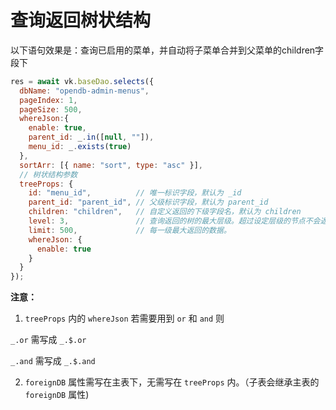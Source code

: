 # 查询返回树状结构
 
以下语句效果是：查询已启用的菜单，并自动将子菜单合并到父菜单的children字段下

```js
res = await vk.baseDao.selects({
  dbName: "opendb-admin-menus",
  pageIndex: 1,
  pageSize: 500,
  whereJson:{
    enable: true,
    parent_id: _.in([null, ""]),
    menu_id: _.exists(true)
  },
  sortArr: [{ name: "sort", type: "asc" }],
  // 树状结构参数
  treeProps: {
    id: "menu_id",          // 唯一标识字段，默认为 _id
    parent_id: "parent_id", // 父级标识字段，默认为 parent_id
    children: "children",   // 自定义返回的下级字段名，默认为 children
    level: 3,               // 查询返回的树的最大层级。超过设定层级的节点不会返回。默认10级，最大15，最小1
    limit: 500,             // 每一级最大返回的数据。
    whereJson: {
      enable: true
    }
  }
});
```

**注意：**

1. `treeProps` 内的 `whereJson` 若需要用到 `or` 和 `and` 则

`_.or` 需写成 `_.$.or`

`_.and` 需写成 `_.$.and`

2. `foreignDB` 属性需写在主表下，无需写在 `treeProps` 内。（子表会继承主表的 `foreignDB` 属性)



